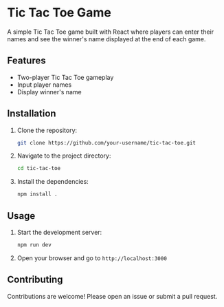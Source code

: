 # Tic Tac Toe Game

A simple Tic Tac Toe game built with React where players can enter their names and see the winner's name displayed at the end of each game.

## Features

- Two-player Tic Tac Toe gameplay
- Input player names
- Display winner's name

## Installation

1. Clone the repository:
    ```bash
    git clone https://github.com/your-username/tic-tac-toe.git
    ```
2. Navigate to the project directory:
    ```bash
    cd tic-tac-toe
    ```
3. Install the dependencies:
    ```bash
    npm install .
    ```

## Usage

1. Start the development server:
    ```bash
    npm run dev
    ```
2. Open your browser and go to `http://localhost:3000`

## Contributing

Contributions are welcome! Please open an issue or submit a pull request.

